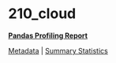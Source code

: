 # 210_cloud

[**Pandas Profiling Report**](https://epistasislab.github.io/pmlb/profile/210_cloud.html)

[Metadata](metadata.yaml) | [Summary Statistics](summary_stats.tsv)


